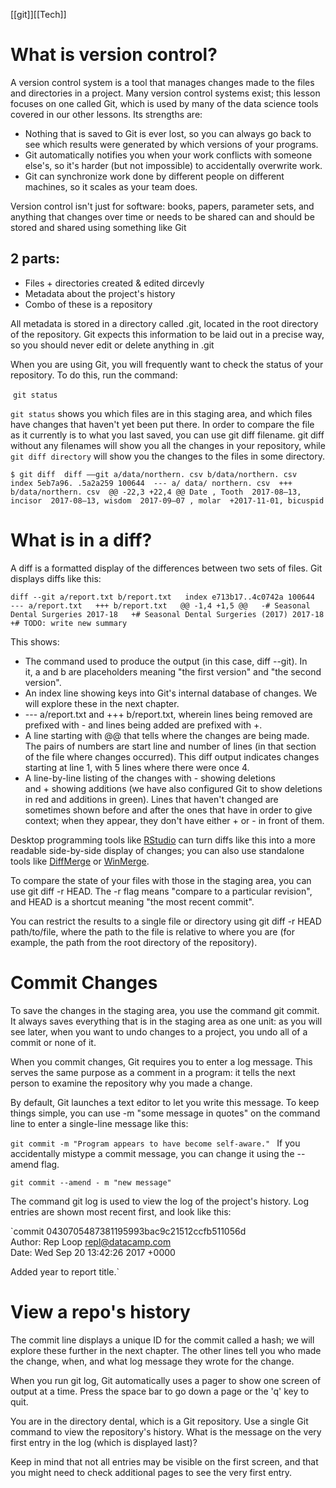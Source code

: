 [[git]][[Tech]]
# What is version control?

A version control system is a tool that manages changes made to the files and directories in a project. Many version control systems exist; this lesson focuses on one called Git, which is used by many of the data science tools covered in our other lessons. Its strengths are:

-   Nothing that is saved to Git is ever lost, so you can always go back to see which results were generated by which versions of your programs.
-   Git automatically notifies you when your work conflicts with someone else's, so it's harder (but not impossible) to accidentally overwrite work.
-   Git can synchronize work done by different people on different machines, so it scales as your team does.

Version control isn't just for software: books, papers, parameter sets, and anything that changes over time or needs to be shared can and should be stored and shared using something like Git

## 2 parts:

-   Files + directories created & edited dircevly
-   Metadata about the project's history
-   Combo of these is a repository

All metadata is stored in a directory called .git, located in the root directory of the repository. Git expects this information to be laid out in a precise way, so you should never edit or delete anything in .git

When you are using Git, you will frequently want to check the status of your repository. To do this, run the command:

 `git status`

`git status` shows you which files are in this staging area, and which files have changes that haven't yet been put there. In order to compare the file as it currently is to what you last saved, you can use git diff filename. git diff without any filenames will show you all the changes in your repository, while `git diff directory` will show you the changes to the files in some directory.

`$ git diff 
diff ——git a/data/northern. csv b/data/northern. csv 
index 5eb7a96. .5a2a259 100644 
--- a/ data/ northern. csv 
+++ b/data/northern. csv 
@@ -22,3 +22,4 @@ Date , Tooth 
2017-08—13, incisor 
2017-08—13, wisdom 
2017-09—07 , molar 
+2017-11-01, bicuspid
`
# What is in a diff?

A diff is a formatted display of the differences between two sets of files. Git displays diffs like this:

`diff --git a/report.txt b/report.txt  
index e713b17..4c0742a 100644  
--- a/report.txt  
+++ b/report.txt  
@@ -1,4 +1,5 @@  
-# Seasonal Dental Surgeries 2017-18  
+# Seasonal Dental Surgeries (2017) 2017-18  
+# TODO: write new summary`

This shows:

-   The command used to produce the output (in this case, diff --git). In it, a and b are placeholders meaning "the first version" and "the second version".
-   An index line showing keys into Git's internal database of changes. We will explore these in the next chapter.
-   --- a/report.txt and +++ b/report.txt, wherein lines being removed are prefixed with - and lines being added are prefixed with +.
-   A line starting with @@ that tells where the changes are being made. The pairs of numbers are start line and number of lines (in that section of the file where changes occurred). This diff output indicates changes starting at line 1, with 5 lines where there were once 4.
-   A line-by-line listing of the changes with - showing deletions and + showing additions (we have also configured Git to show deletions in red and additions in green). Lines that haven't changed are sometimes shown before and after the ones that have in order to give context; when they appear, they don't have either + or - in front of them.

Desktop programming tools like [RStudio](https://www.rstudio.com/) can turn diffs like this into a more readable side-by-side display of changes; you can also use standalone tools like [DiffMerge](https://sourcegear.com/diffmerge/) or [WinMerge](http://winmerge.org/).

To compare the state of your files with those in the staging area, you can use git diff -r HEAD. The -r flag means "compare to a particular revision", and HEAD is a shortcut meaning "the most recent commit".

You can restrict the results to a single file or directory using git diff -r HEAD path/to/file, where the path to the file is relative to where you are (for example, the path from the root directory of the repository).

# Commit Changes

To save the changes in the staging area, you use the command git commit. It always saves everything that is in the staging area as one unit: as you will see later, when you want to undo changes to a project, you undo all of a commit or none of it.

When you commit changes, Git requires you to enter a log message. This serves the same purpose as a comment in a program: it tells the next person to examine the repository why you made a change.

By default, Git launches a text editor to let you write this message. To keep things simple, you can use -m "some message in quotes" on the command line to enter a single-line message like this:

`git commit -m "Program appears to have become self-aware."
`
If you accidentally mistype a commit message, you can change it using the --amend flag.

`git commit --amend - m "new message"`

The command git log is used to view the log of the project's history. Log entries are shown most recent first, and look like this:

`commit 0430705487381195993bac9c21512ccfb511056d  
Author: Rep Loop <repl@datacamp.com>  
Date: Wed Sep 20 13:42:26 2017 +0000

Added year to report title.`

# View a repo's history

The commit line displays a unique ID for the commit called a hash; we will explore these further in the next chapter. The other lines tell you who made the change, when, and what log message they wrote for the change.

When you run git log, Git automatically uses a pager to show one screen of output at a time. Press the space bar to go down a page or the 'q' key to quit.

You are in the directory dental, which is a Git repository. Use a single Git command to view the repository's history. What is the message on the very first entry in the log (which is displayed last)?

Keep in mind that not all entries may be visible on the first screen, and that you might need to check additional pages to see the very first entry.